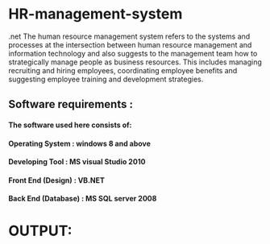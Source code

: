 # HR-management-system
.net
The human resource management system refers to the systems and processes at the intersection between human resource management and information technology and also suggests to the management 
team how to strategically manage people as business resources. This includes managing recruiting and hiring employees, coordinating employee benefits and suggesting employee
training and development strategies.

## Software requirements :
#### The software used here consists of: 
#### Operating System                :  windows 8 and above
#### Developing Tool                 :   MS visual Studio 2010
#### Front End (Design)              :   VB.NET
#### Back End (Database)             :   MS SQL server 2008

# OUTPUT:



